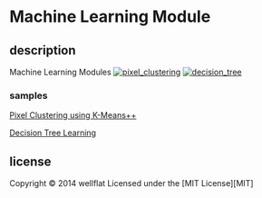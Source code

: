 # Machine Learning Module

## description

Machine Learning Modules
[![pixel_clustering](http://rest-term.com/labs/repos/images/pixel_clustering.jpg)](http://rest-term.com/labs/html5/pixelclustering.html)
[![decision_tree](http://rest-term.com/labs/repos/images/decision_tree.png)](http://rest-term.com/labs/html5/dtree.html)

### samples
[Pixel Clustering using K-Means++][PixelClustering]

[Decision Tree Learning][DecisionTree]

license
----------
Copyright &copy; 2014 wellflat Licensed under the [MIT License][MIT]

[PixelClustering]: http://rest-term.com/labs/html5/pixelclustering.html
[DecisionTree]: http://rest-term.com/labs/html5/dtree.html
